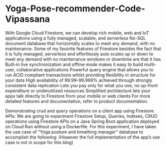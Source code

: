 # Yoga-Pose-recommender-Code-Vipassana

With Google Cloud Firestore, we can develop rich mobile, web and IoT applications using a fully managed, scalable, and serverless No-SQL document database that horizontally scales to meet any demand, with no maintenance. Some of my favorite features of Firestore besides the fact that it is fully managed, serverless and effortlessly auto scales up or down to meet any demand with no maintenance windows or downtime are that it has Built-in live synchronization and offline mode makes it easy to build multi-user, collaborative applications Powerful query engine that allows you to run ACID compliant transactions whilst providing flexibility in structure for your data High availability of 99.99–99.999% achieved through strongly consistent data replication Lets you pay only for what you use, no up-front expenditure or underutilized resources Simplified architecture lets your apps talk directly to Firestore from your mobile or web clients For more detailed features and documentation, refer to product documentation.

Demonstrating crud and query operations on a client app using Firestore APIs: We are going to experiment Firestore Setup, Queries, Indexes, CRUD operations using Firestore APIs on a Java Spring Boot application deployed on Cloud Run without using a Dockerfile. For this experiment, I have taken the use case of “Yoga posture and breathing manager” database to accomplish the following: (However the full implementation of the app’s use case is not in scope for this blog)
